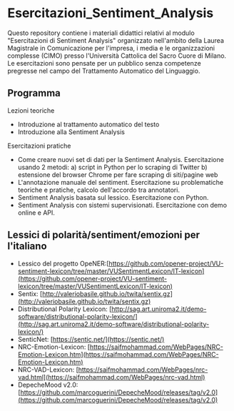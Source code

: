 # Esercitazioni_Sentiment_Analysis

Questo repository contiene i materiali didattici relativi al modulo "Esercitazioni di Sentiment Analysis" organizzato nell'ambito della Laurea Magistrale in Comunicazione per l'impresa, i media e le organizzazioni complesse (CIMO) presso l'Università Cattolica del Sacro Cuore di Milano. 
Le esercitazioni sono pensate per un pubblico senza competenze pregresse nel campo del Trattamento Automatico del Linguaggio.

## Programma
Lezioni teoriche
- Introduzione al trattamento automatico del testo
- Introduzione alla Sentiment Analysis

Esercitazioni pratiche
- Come creare nuovi set di dati per la Sentiment Analysis. Esercitazione usando 2 metodi: a) script in Python per lo scraping di Twitter b) estensione del browser Chrome per fare scraping di siti/pagine web
- L'annotazione manuale del sentiment. Esercitazione su problematiche teoriche e pratiche, calcolo dell'accordo tra annotatori.
- Sentiment Analysis basata sul lessico. Esercitazione con Python.
- Sentiment Analysis con sistemi supervisionati. Esercitazione con demo online e API.

## Lessici di polarità/sentiment/emozioni per l'italiano
- Lessico del progetto OpeNER:[https://github.com/opener-project/VU-sentiment-lexicon/tree/master/VUSentimentLexicon/IT-lexicon](https://github.com/opener-project/VU-sentiment-lexicon/tree/master/VUSentimentLexicon/IT-lexicon) 
- Sentix: [http://valeriobasile.github.io/twita/sentix.gz](http://valeriobasile.github.io/twita/sentix.gz)
- Distributional Polarity Lexicon: [http://sag.art.uniroma2.it/demo-software/distributional-polarity-lexicon/](http://sag.art.uniroma2.it/demo-software/distributional-polarity-lexicon/)
- SenticNet: [https://sentic.net/](https://sentic.net/)
- NRC-Emotion-Lexicon: [https://saifmohammad.com/WebPages/NRC-Emotion-Lexicon.htm](https://saifmohammad.com/WebPages/NRC-Emotion-Lexicon.htm)
- NRC-VAD-Lexicon: [https://saifmohammad.com/WebPages/nrc-vad.html](https://saifmohammad.com/WebPages/nrc-vad.html)
- DepecheMood v2.0: [https://github.com/marcoguerini/DepecheMood/releases/tag/v2.0](https://github.com/marcoguerini/DepecheMood/releases/tag/v2.0)

